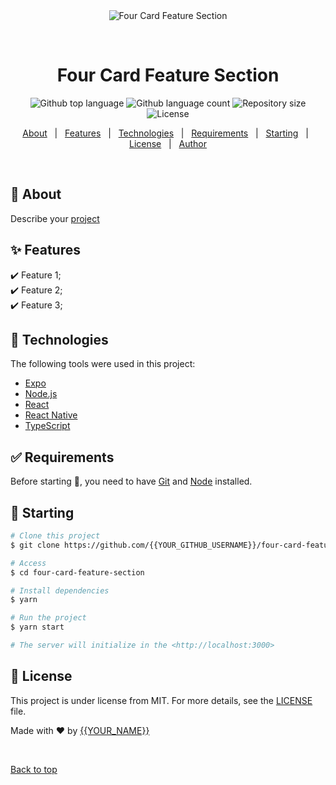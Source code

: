 <div align="center" id="top"> 
  <img src="./.github/app.gif" alt="Four Card Feature Section" />

  &#xa0;

  <!-- <a href="https://fourcardfeaturesection.netlify.app">Demo</a> -->
</div>

<h1 align="center">Four Card Feature Section</h1>

<p align="center">
  <img alt="Github top language" src="https://img.shields.io/github/languages/top/{{YOUR_GITHUB_USERNAME}}/four-card-feature-section?color=56BEB8">

  <img alt="Github language count" src="https://img.shields.io/github/languages/count/{{YOUR_GITHUB_USERNAME}}/four-card-feature-section?color=56BEB8">

  <img alt="Repository size" src="https://img.shields.io/github/repo-size/{{YOUR_GITHUB_USERNAME}}/four-card-feature-section?color=56BEB8">

  <img alt="License" src="https://img.shields.io/github/license/{{YOUR_GITHUB_USERNAME}}/four-card-feature-section?color=56BEB8">

  <!-- <img alt="Github issues" src="https://img.shields.io/github/issues/{{YOUR_GITHUB_USERNAME}}/four-card-feature-section?color=56BEB8" /> -->

  <!-- <img alt="Github forks" src="https://img.shields.io/github/forks/{{YOUR_GITHUB_USERNAME}}/four-card-feature-section?color=56BEB8" /> -->

  <!-- <img alt="Github stars" src="https://img.shields.io/github/stars/{{YOUR_GITHUB_USERNAME}}/four-card-feature-section?color=56BEB8" /> -->
</p>

<!-- Status -->

<!-- <h4 align="center"> 
	🚧  Four Card Feature Section 🚀 Under construction...  🚧
</h4> 

<hr> -->

<p align="center">
  <a href="#dart-about">About</a> &#xa0; | &#xa0; 
  <a href="#sparkles-features">Features</a> &#xa0; | &#xa0;
  <a href="#rocket-technologies">Technologies</a> &#xa0; | &#xa0;
  <a href="#white_check_mark-requirements">Requirements</a> &#xa0; | &#xa0;
  <a href="#checkered_flag-starting">Starting</a> &#xa0; | &#xa0;
  <a href="#memo-license">License</a> &#xa0; | &#xa0;
  <a href="https://github.com/{{YOUR_GITHUB_USERNAME}}" target="_blank">Author</a>
</p>

<br>

## :dart: About ##

Describe your <a href="">project</a>

## :sparkles: Features ##

:heavy_check_mark: Feature 1;\
:heavy_check_mark: Feature 2;\
:heavy_check_mark: Feature 3;

## :rocket: Technologies ##

The following tools were used in this project:

- [Expo](https://expo.io/)
- [Node.js](https://nodejs.org/en/)
- [React](https://pt-br.reactjs.org/)
- [React Native](https://reactnative.dev/)
- [TypeScript](https://www.typescriptlang.org/)

## :white_check_mark: Requirements ##

Before starting :checkered_flag:, you need to have [Git](https://git-scm.com) and [Node](https://nodejs.org/en/) installed.

## :checkered_flag: Starting ##

```bash
# Clone this project
$ git clone https://github.com/{{YOUR_GITHUB_USERNAME}}/four-card-feature-section

# Access
$ cd four-card-feature-section

# Install dependencies
$ yarn

# Run the project
$ yarn start

# The server will initialize in the <http://localhost:3000>
```

## :memo: License ##

This project is under license from MIT. For more details, see the [LICENSE](LICENSE.md) file.


Made with :heart: by <a href="https://github.com/{{YOUR_GITHUB_USERNAME}}" target="_blank">{{YOUR_NAME}}</a>

&#xa0;

<a href="#top">Back to top</a>
